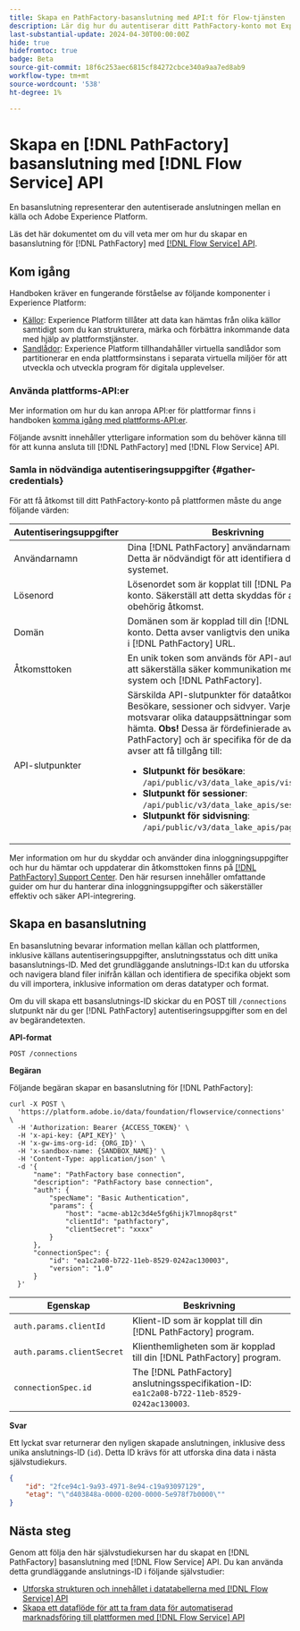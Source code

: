 ```yaml
---
title: Skapa en PathFactory-basanslutning med API:t för Flow-tjänsten
description: Lär dig hur du autentiserar ditt PathFactory-konto mot Experience Platform med API:t för Flow Service.
last-substantial-update: 2024-04-30T00:00:00Z
hide: true
hidefromtoc: true
badge: Beta
source-git-commit: 18f6c253aec6815cf84272cbce340a9aa7ed8ab9
workflow-type: tm+mt
source-wordcount: '538'
ht-degree: 1%

---
```


# Skapa en [!DNL PathFactory] basanslutning med [!DNL Flow Service] API

En basanslutning representerar den autentiserade anslutningen mellan en källa och Adobe Experience Platform.

Läs det här dokumentet om du vill veta mer om hur du skapar en basanslutning för [!DNL PathFactory] med [[!DNL Flow Service] API](<https://www.adobe.io/experience-platform-apis/references/flow-service/>).

## Kom igång

Handboken kräver en fungerande förståelse av följande komponenter i Experience Platform:

* [Källor](../../../../home.md): Experience Platform tillåter att data kan hämtas från olika källor samtidigt som du kan strukturera, märka och förbättra inkommande data med hjälp av plattformstjänster.
* [Sandlådor](../../../../../sandboxes/home.md): Experience Platform tillhandahåller virtuella sandlådor som partitionerar en enda plattformsinstans i separata virtuella miljöer för att utveckla och utveckla program för digitala upplevelser.

### Använda plattforms-API:er

Mer information om hur du kan anropa API:er för plattformar finns i handboken [komma igång med plattforms-API:er](../../../../../landing/api-guide.md).

Följande avsnitt innehåller ytterligare information som du behöver känna till för att kunna ansluta till [!DNL PathFactory] med [!DNL Flow Service] API.

### Samla in nödvändiga autentiseringsuppgifter {#gather-credentials}

För att få åtkomst till ditt PathFactory-konto på plattformen måste du ange följande värden:

| Autentiseringsuppgifter | Beskrivning |
| ---------- | ----------- |
| Användarnamn | Dina [!DNL PathFactory] användarnamn för konto. Detta är nödvändigt för att identifiera ditt konto i systemet. |
| Lösenord | Lösenordet som är kopplat till [!DNL PathFactory] konto. Säkerställ att detta skyddas för att förhindra obehörig åtkomst. |
| Domän | Domänen som är kopplad till din [!DNL PathFactory] konto. Detta avser vanligtvis den unika identifieraren i [!DNL PathFactory] URL. |
| Åtkomsttoken | En unik token som används för API-autentisering för att säkerställa säker kommunikation mellan dina system och [!DNL PathFactory]. |
| API-slutpunkter | Särskilda API-slutpunkter för dataåtkomst: Besökare, sessioner och sidvyer. Varje slutpunkt motsvarar olika datauppsättningar som du kan hämta. **Obs!** Dessa är fördefinierade av [!DNL PathFactory] och är specifika för de data som du avser att få tillgång till: <ul><li>**Slutpunkt för besökare**: `/api/public/v3/data_lake_apis/visitors.json`</li><li>**Slutpunkt för sessioner**: `/api/public/v3/data_lake_apis/sessions.json`</li><li>**Slutpunkt för sidvisning**: `/api/public/v3/data_lake_apis/page_views.json`</li></ul> |

Mer information om hur du skyddar och använder dina inloggningsuppgifter och hur du hämtar och uppdaterar din åtkomsttoken finns på [[!DNL PathFactory] Support Center](https://support.pathfactory.com/categories/adobe/). Den här resursen innehåller omfattande guider om hur du hanterar dina inloggningsuppgifter och säkerställer effektiv och säker API-integrering.

## Skapa en basanslutning

En basanslutning bevarar information mellan källan och plattformen, inklusive källans autentiseringsuppgifter, anslutningsstatus och ditt unika basanslutnings-ID. Med det grundläggande anslutnings-ID:t kan du utforska och navigera bland filer inifrån källan och identifiera de specifika objekt som du vill importera, inklusive information om deras datatyper och format.

Om du vill skapa ett basanslutnings-ID skickar du en POST till `/connections` slutpunkt när du ger [!DNL PathFactory] autentiseringsuppgifter som en del av begärandetexten.

**API-format**

```https
POST /connections
```

**Begäran**

Följande begäran skapar en basanslutning för [!DNL PathFactory]:

```shell
curl -X POST \
  'https://platform.adobe.io/data/foundation/flowservice/connections' \
  -H 'Authorization: Bearer {ACCESS_TOKEN}' \
  -H 'x-api-key: {API_KEY}' \
  -H 'x-gw-ims-org-id: {ORG_ID}' \
  -H 'x-sandbox-name: {SANDBOX_NAME}' \
  -H 'Content-Type: application/json' \
  -d '{
      "name": "PathFactory base connection",
      "description": "PathFactory base connection",
      "auth": {
          "specName": "Basic Authentication",
          "params": {
              "host": "acme-ab12c3d4e5fg6hijk7lmnop8qrst"
              "clientId": "pathfactory",
              "clientSecret": "xxxx"
          }
      },
      "connectionSpec": {
          "id": "ea1c2a08-b722-11eb-8529-0242ac130003",
          "version": "1.0"
      }
  }'
```

| Egenskap | Beskrivning |
| -------- | ----------- |
| `auth.params.clientId` | Klient-ID som är kopplat till din [!DNL PathFactory] program. |
| `auth.params.clientSecret` | Klienthemligheten som är kopplad till din [!DNL PathFactory] program. |
| `connectionSpec.id` | The [!DNL PathFactory] anslutningsspecifikation-ID: `ea1c2a08-b722-11eb-8529-0242ac130003`. |

**Svar**

Ett lyckat svar returnerar den nyligen skapade anslutningen, inklusive dess unika anslutnings-ID (`id`). Detta ID krävs för att utforska dina data i nästa självstudiekurs.

```json
{
    "id": "2fce94c1-9a93-4971-8e94-c19a93097129",
    "etag": "\"d403848a-0000-0200-0000-5e978f7b0000\""
}
```

## Nästa steg

Genom att följa den här självstudiekursen har du skapat en [!DNL PathFactory] basanslutning med [!DNL Flow Service] API. Du kan använda detta grundläggande anslutnings-ID i följande självstudier:

* [Utforska strukturen och innehållet i datatabellerna med [!DNL Flow Service] API](../../explore/tabular.md)
* [Skapa ett dataflöde för att ta fram data för automatiserad marknadsföring till plattformen med [!DNL Flow Service] API](../../collect/marketing-automation.md)
